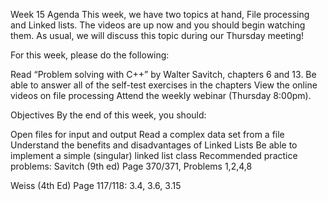 Week 15
Agenda
This week, we have two topics at hand, File processing and Linked lists.  The videos are up now and you should begin watching them.  As usual, we will discuss this topic  during our Thursday meeting!

For this week, please do the following:

Read “Problem solving with C++” by Walter Savitch, chapters 6 and 13.
Be able to answer all of the self-test exercises in the chapters
View the online videos on file processing
Attend the weekly webinar (Thursday 8:00pm). 
 

Objectives
By the end of this week, you should:

Open files for input and output
Read a complex data set from a file
Understand the benefits and disadvantages of Linked Lists
Be able to implement a simple (singular) linked list class 
Recommended practice problems:
Savitch (9th ed) Page 370/371, Problems 1,2,4,8

Weiss (4th Ed) Page 117/118: 3.4, 3.6, 3.15